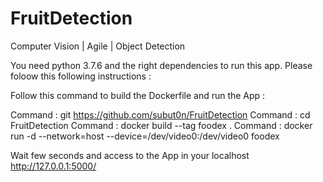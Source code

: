 # FruitDetection
Computer Vision | Agile | Object Detection

You need python 3.7.6 and the right dependencies to run this app. 
Please foloow this following instructions : 

Follow this command to build the Dockerfile and run the App : 

Command : git https://github.com/subut0n/FruitDetection
Command : cd FruitDetection 
Command : docker build --tag foodex .
Command : docker run -d --network=host --device=/dev/video0:/dev/video0 foodex

Wait few seconds and access to the App in your localhost 
http://127.0.0.1:5000/
